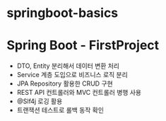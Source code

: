 # springboot-basics

# Spring Boot - FirstProject

- DTO, Entity 분리해서 데이터 변환 처리
- Service 계층 도입으로 비즈니스 로직 분리
- JPA Repository 활용한 CRUD 구현
- REST API 컨트롤러와 MVC 컨트롤러 병행 사용
- @Slf4j 로깅 활용
- 트랜잭션 테스트로 롤백 동작 확인


